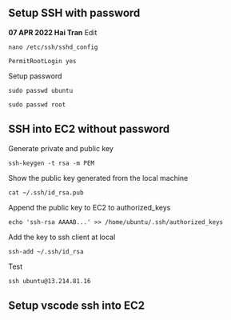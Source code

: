 ## Setup SSH with password 
**07 APR 2022 Hai Tran**
Edit
```
nano /etc/ssh/sshd_config
```
```
PermitRootLogin yes
```
Setup password 
```
sudo passwd ubuntu
```
```
sudo passwd root
```

## SSH into EC2 without password 
Generate private and public key 
```
ssh-keygen -t rsa -m PEM
```
Show the public key generated from the local machine 
```
cat ~/.ssh/id_rsa.pub 
```
Append the public key to EC2 to authorized_keys 
```
echo 'ssh-rsa AAAAB...' >> /home/ubuntu/.ssh/authorized_keys 
```
Add the key to ssh client at local 
```
ssh-add ~/.ssh/id_rsa
```
Test 
```
ssh ubuntu@13.214.81.16
```

## Setup vscode ssh into EC2 

